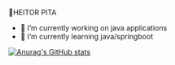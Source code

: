🎯HEITOR PITA

- 🔭 I’m currently working on java applications
- 🦝 I’m currently learning java/springboot

[![Anurag's GitHub stats](https://github-readme-stats.vercel.app/api?username=anuraghazra)](https://github.com/anuraghazra/github-readme-stats)
